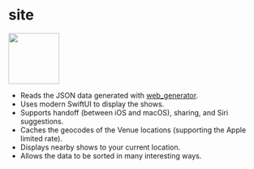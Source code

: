 # site
<img src="https://raw.github.com/bolsinga/site/main/Sources/App/Assets.xcassets/AppIcon.appiconset/icon-1024.png" width="100">

- Reads the JSON data generated with [web_generator](https://github.com/bolsinga/web_generator).
- Uses modern SwiftUI to display the shows.
- Supports handoff (between iOS and macOS), sharing, and Siri suggestions.
- Caches the geocodes of the Venue locations (supporting the Apple limited rate).
- Displays nearby shows to your current location.
- Allows the data to be sorted in many interesting ways.
